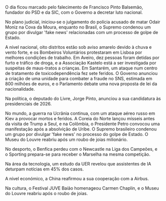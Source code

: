 O dia ficou marcado pelo falecimento de Francisco Pinto Balsemão, fundador do PSD e da SIC, com o Governo a decretar luto nacional.

No plano judicial, iniciou-se o julgamento do polícia acusado de matar Odair Moniz na Cova da Moura, enquanto no Brasil, o Supremo condenou um grupo por divulgar 'fake news' relacionadas com um processo de golpe de Estado.

A nível nacional, oito distritos estão sob aviso amarelo devido à chuva e vento forte, e os Bombeiros Voluntários protestaram em Lisboa por melhores condições de trabalho. Em Aveiro, dez pessoas foram detidas por furto e tráfico de droga, e a Associação Kastelo está a ser investigada por suspeitas de maus-tratos a crianças. Em Santarém, um ataque num centro de tratamento de toxicodependência fez sete feridos. O Governo anunciou a criação de uma unidade para combater a fraude no SNS, estimada em 800 milhões de euros, e o Parlamento debate uma nova proposta de lei da nacionalidade.

Na política, o deputado do Livre, Jorge Pinto, anunciou a sua candidatura às presidenciais de 2026.

No mundo, a guerra na Ucrânia continua, com um ataque aéreo russo em Kiev a provocar mortos e feridos. A Coreia do Norte lançou mísseis antes da visita de Trump a Seul, e na Colômbia, o Presidente Petro convocou uma manifestação após a absolvição de Uribe. O Supremo brasileiro condenou um grupo por divulgar 'fake news' no processo do golpe de Estado. O Museu do Louvre reabriu após um roubo de joias milionário.

No desporto, o Benfica perdeu com o Newcastle na Liga dos Campeões, e o Sporting prepara-se para receber o Marselha na mesma competição.

Na área da tecnologia, um estudo da UER revelou que assistentes de IA deturpam notícias em 45% dos casos.

A nível económico, a China reafirmou a sua cooperação com a Airbus.

Na cultura, o Festival JUVE Baião homenageou Carmen Chaplin, e o Museu do Louvre reabriu após o roubo de joias.